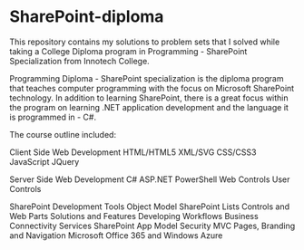 # SharePoint-diploma

This repository contains my solutions to problem sets that I solved while taking a College Diploma program in Programming - SharePoint Specialization from Innotech College.

Programming Diploma - SharePoint specialization is the diploma program that teaches computer programming with the focus on Microsoft SharePoint technology. In addition to learning SharePoint, there is a great focus within the program on learning .NET application development and the language it is programmed in - C#.

The course outline included: 

Client Side Web Development 
HTML/HTML5
XML/SVG
CSS/CSS3
JavaScript
JQuery

Server Side Web Development
C#
ASP.NET
PowerShell
Web Controls
User Controls

SharePoint
Development Tools
Object Model
SharePoint Lists
Controls and Web Parts
Solutions and Features
Developing Workflows
Business Connectivity Services
SharePoint App Model
Security
MVC
Pages, Branding and Navigation
Microsoft Office 365 and Windows Azure
